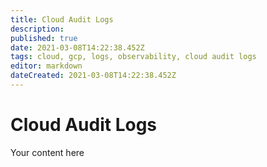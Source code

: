 ```yaml
---
title: Cloud Audit Logs
description: 
published: true
date: 2021-03-08T14:22:38.452Z
tags: cloud, gcp, logs, observability, cloud audit logs
editor: markdown
dateCreated: 2021-03-08T14:22:38.452Z
---
```


# Cloud Audit Logs
Your content here
